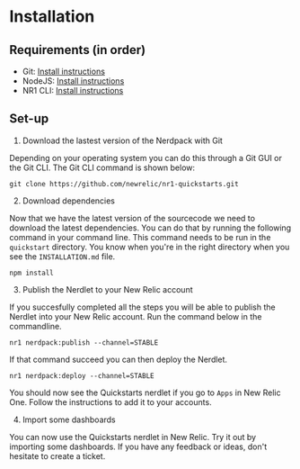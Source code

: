 # Installation

## Requirements (in order)

* Git: [Install instructions](https://git-scm.com/book/en/v2/Getting-Started-Installing-Git)
* NodeJS: [Install instructions](https://nodejs.dev/learn/how-to-install-nodejs)
* NR1 CLI: [Install instructions](https://one.newrelic.com/launcher/developer-center.launcher?pane=eyJuZXJkbGV0SWQiOiJkZXZlbG9wZXItY2VudGVyLmRldmVsb3Blci1jZW50ZXIifQ==)

## Set-up

1) Download the lastest version of the Nerdpack with Git

Depending on your operating system you can do this through a Git GUI or the Git CLI. The Git CLI command is shown below:

`git clone https://github.com/newrelic/nr1-quickstarts.git`

2) Download dependencies

Now that we have the latest version of the sourcecode we need to download the latest dependencies. You can do that by running the following command in your command line. This command needs to be run in the `quickstart` directory. You know when you're in the right directory when you see the `INSTALLATION.md` file.

`npm install`

3) Publish the Nerdlet to your New Relic account

If you succesfully completed all the steps you will be able to publish the Nerdlet into your New Relic account. Run the command below in the commandline.

`nr1 nerdpack:publish --channel=STABLE`

If that command succeed you can then deploy the Nerdlet.

`nr1 nerdpack:deploy --channel=STABLE`

You should now see the Quickstarts nerdlet if you go to `Apps` in New Relic One. Follow the instructions to add it to your accounts.

4) Import some dashboards

You can now use the Quickstarts nerdlet in New Relic. Try it out by importing some dashboards. If you have any feedback or ideas, don't hesitate to create a ticket.
